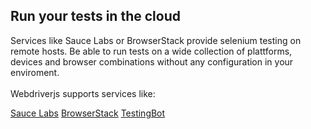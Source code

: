 Run your tests in the cloud
---------------------------

Services like Sauce Labs or BrowserStack provide selenium testing on remote hosts.
Be able to run tests on a wide collection of plattforms, devices and browser combinations
without any configuration in your enviroment.<br>
<br>
Webdriverjs supports services like:

<p>
    <a href="https://saucelabs.com/" class="cloudLink sauce" title="Sauce Labs">Sauce Labs</a>
    <a href="http://www.browserstack.com/" class="cloudLink browserstack" title="BrowserStack">BrowserStack</a>
    <a href="http://www.testingbot.com/" class="cloudLink testingbot" title="TestingBot">TestingBot</a>
</p>